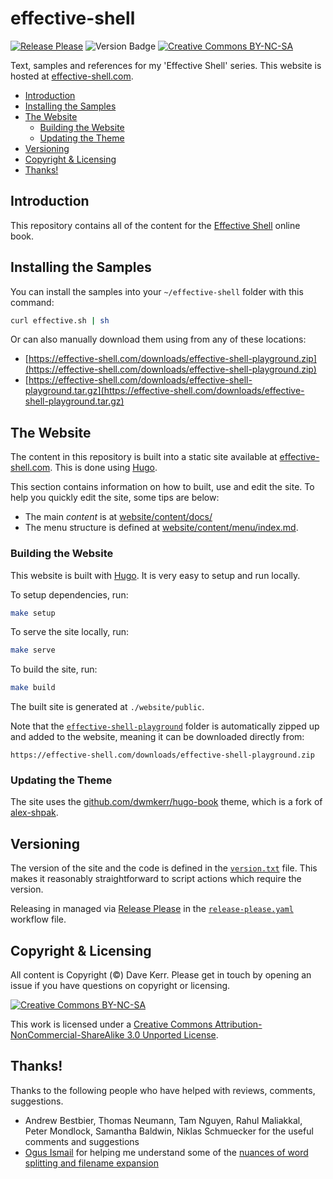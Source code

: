 # effective-shell 

[![Release Please](https://github.com/dwmkerr/effective-shell/actions/workflows/release-please.yaml/badge.svg)](https://github.com/dwmkerr/effective-shell/actions/workflows/release-please.yaml) ![Version Badge](https://img.shields.io/github/v/tag/dwmkerr/effective-shell?label=version) [![Creative Commons BY-NC-SA](https://i.creativecommons.org/l/by-nc-sa/3.0/80x15.png)](http://creativecommons.org/licenses/by-nc-sa/3.0/)

Text, samples and references for my 'Effective Shell' series. This website is hosted at [effective-shell.com](https://effective-shell.com).

<!-- vim-markdown-toc GFM -->

* [Introduction](#introduction)
* [Installing the Samples](#installing-the-samples)
* [The Website](#the-website)
    * [Building the Website](#building-the-website)
    * [Updating the Theme](#updating-the-theme)
* [Versioning](#versioning)
* [Copyright & Licensing](#copyright--licensing)
* [Thanks!](#thanks)

<!-- vim-markdown-toc -->

## Introduction

This repository contains all of the content for the [Effective Shell](https://effective-shell.com/) online book.

## Installing the Samples

You can install the samples into your `~/effective-shell` folder with this command:

```sh
curl effective.sh | sh
```

Or can also manually download them using from any of these locations:

- [https://effective-shell.com/downloads/effective-shell-playground.zip](https://effective-shell.com/downloads/effective-shell-playground.zip)
- [https://effective-shell.com/downloads/effective-shell-playground.tar.gz](https://effective-shell.com/downloads/effective-shell-playground.tar.gz)

## The Website

The content in this repository is built into a static site available at [effective-shell.com](https://effective-shell.com). This is done using [Hugo](https://gohugo.io/).

This section contains information on how to built, use and edit the site. To help you quickly edit the site, some tips are below:

- The main _content_ is at [website/content/docs/](website/content/docs/)
- The menu structure is defined at [website/content/menu/index.md](website/content/menu/index.md).

### Building the Website

This website is built with [Hugo](https://gohugo.io/). It is very easy to setup and run locally.

To setup dependencies, run:

```sh
make setup
```

To serve the site locally, run:

```sh
make serve
```

To build the site, run:

```sh
make build
```

The built site is generated at `./website/public`.

Note that the [`effective-shell-playground`](./effective-shell-playground) folder is automatically zipped up and added to the website, meaning it can be downloaded directly from:

```
https://effective-shell.com/downloads/effective-shell-playground.zip
```

### Updating the Theme

The site uses the [github.com/dwmkerr/hugo-book](https://github.com/dwmkerr/hugo-book) theme, which is a fork of [alex-shpak](https://github.com/alex-shpak/hugo-book).

## Versioning

The version of the site and the code is defined in the [`version.txt`](./version.txt) file. This makes it reasonably straightforward to script actions which require the version.

Releasing in managed via [Release Please](https://github.com/googleapis/release-please) in the [`release-please.yaml`](./.github/workflows/release-please.yaml) workflow file.

## Copyright & Licensing

All content is Copyright (©) Dave Kerr. Please get in touch by opening an issue if you have questions on copyright or licensing.

[![Creative Commons BY-NC-SA](https://i.creativecommons.org/l/by-nc-sa/3.0/88x31.png)](http://creativecommons.org/licenses/by-nc-sa/3.0/)

This work is licensed under a [Creative Commons Attribution-NonCommercial-ShareAlike 3.0 Unported License](http://creativecommons.org/licenses/by-nc-sa/3.0/).

## Thanks!

Thanks to the following people who have helped with reviews, comments, suggestions.

- Andrew Bestbier, Thomas Neumann, Tam Nguyen, Rahul Maliakkal, Peter Mondlock, Samantha Baldwin, Niklas Schmuecker for the useful comments and suggestions
- [Ogus Ismail](https://stackoverflow.com/users/10248678/oguz-ismail) for helping me understand some of the [nuances of word splitting and filename expansion](https://stackoverflow.com/questions/67648392/how-can-i-confirm-whether-whitespace-or-special-characters-are-escaped-in-a-wild)
